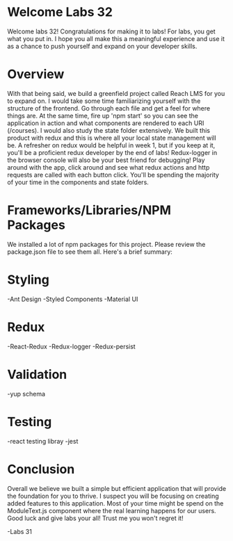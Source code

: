 # Welcome Labs 32

Welcome labs 32! Congratulations for making it to labs! For labs, you get what you put in. I hope you all make this a meaningful experience and use it as a chance to push yourself and expand on your developer skills.

# Overview

With that being said, we build a greenfield project called Reach LMS for you to expand on. I would take some time familiarizing yourself with the structure of the frontend. Go through each file and get a feel for where things are. At the same time, fire up 'npm start' so you can see the application in action and what components are rendered to each URI (/courses). I would also study the state folder extensively. We built this product with redux and this is where all your local state management will be. A refresher on redux would be helpful in week 1, but if you keep at it, you'll be a proficient redux developer by the end of labs! Redux-logger in the browser console will also be your best friend for debugging! Play around with the app, click around and see what redux actions and http requests are called with each button click. You'll be spending the majority of your time in the components and state folders.

# Frameworks/Libraries/NPM Packages

We installed a lot of npm packages for this project. Please review the package.json file to see them all. Here's a brief summary:

# Styling

-Ant Design
-Styled Components
-Material UI

# Redux

-React-Redux
-Redux-logger
-Redux-persist

# Validation

-yup schema

# Testing

-react testing libray
-jest

# Conclusion

Overall we believe we built a simple but efficient application that will provide the foundation for you to thrive. I suspect you will be focusing on creating added features to this application. Most of your time might be spend on the ModuleText.js component where the real learning happens for our users. Good luck and give labs your all! Trust me you won't regret it!

-Labs 31
